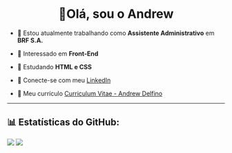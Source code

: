 <h1 align="center">👋Olá, sou o Andrew</h1>

- 🔭 Estou atualmente trabalhando como **Assistente Administrativo** em **BRF S.A.**

- 👀 Interessado em **Front-End**

- 🌱 Estudando **HTML e CSS**

- 📎 Conecte-se com meu <a href="https://linkedin.com/in/andrewdelfs">LinkedIn</a>

- 📄 Meu currículo <a href="https://drive.google.com/file/d/1u7kH37hgZdhQJ9crvJTtwpvQTocMiha1/view?usp=sharing">Curriculum Vitae - Andrew Delfino</a>

<hr>

## 📊 Estatísticas do GitHub:
![](https://github-readme-stats.vercel.app/api?username=andrewdelfino&theme=dark&hide_border=false&include_all_commits=true&count_private=true)
![](https://github-readme-stats.vercel.app/api/top-langs/?username=andrewdelfino&theme=dark&hide_border=false&include_all_commits=true&count_private=true&layout=compact)
